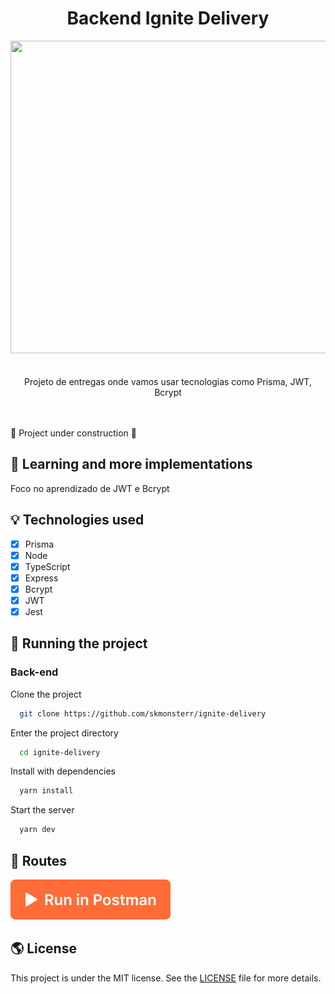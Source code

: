 <h1 align="center">Backend Ignite Delivery</h1>
<div align="center">
<img width="850" height="500" title="" src="https://i.imgur.com/EuPGK7i.png" />
</div>
<br />
<br />
<div align="center">
Projeto de entregas onde vamos usar tecnologias como Prisma, JWT, Bcrypt
</div>
<br />
<br />

🚧 Project under construction 🚧

## 👏 Learning and more implementations

Foco no aprendizado de JWT e Bcrypt

## 💡 Technologies used

- [x] Prisma
- [x] Node
- [x] TypeScript
- [x] Express
- [x] Bcrypt
- [x] JWT 
- [x] Jest

## 🚀 Running the project

### Back-end

Clone the project

```bash
  git clone https://github.com/skmonsterr/ignite-delivery
```

Enter the project directory

```bash
  cd ignite-delivery
```

Install with dependencies

```bash
  yarn install
```

Start the server

```bash
  yarn dev
```

## 📝 Routes

[![Run in Postman](https://github.com/skmonsterr/default-readme/blob/master/assets/run-in-postman.svg)](https://app.getpostman.com/run-collection/link)

## 🌎 License

This project is under the MIT license. See the [LICENSE](https://choosealicense.com/licenses/mit/) file for more details.
